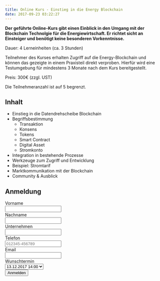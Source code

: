 ```yaml
---
title: Online Kurs - Einstieg in die Energy Blockchain
date: 2017-09-23 03:22:27
---
```

**Der geführte Online-Kurs gibt einen Einblick in den Umgang mit der Blockchain Technolgie für die Energiewirtschaft. Er richtet sicht an Einsteiger und benötigt keine besonderen Vorkenntnisse.**

Dauer: 4 Lerneinheiten (ca. 3 Stunden)

Teilnehmer des Kurses erhalten Zugriff auf die Energy-Blockchain und können das gezeigte in einem Praxisteil direkt verproben. Hierfür wird eine Testumgebung für mindestens 3 Monate nach dem Kurs bereitgestellt.

Preis: 300€ (zzgl. UST)

Die Teilnehmeranzahl ist auf 5 begrenzt.

## Inhalt
- Einstieg in die Datendrehscheibe Blockchain
- Begriffsbestimmung
  - Transaktion
  - Konsens
  - Tokens
  - Smart Contract
  - Digital Asset
  - Stromkonto
- Integration in bestehende Prozesse
- Werkzeuge zum Zugriff und Entwicklung
- Beispiel: Stromtarif
- Marktkommunikation mit der Blockchain
- Community & Ausblick

## Anmeldung
<html>
<form id="WebToLeadForm" action="https://stromdao.de/crm/index.php?entryPoint=WebToPersonCapture" method="POST" name="WebToLeadForm"  class="form-horizontal">
<div class="form-group">
    <label for="first_name" class="col-sm-4 control-label">Vorname</label>
    <div class="col-sm-8">
      <input type="text" class="form-control" id="first_name" name="first_name" placeholder="">
    </div>
</div>
<div class="form-group">
    <label for="last_name" class="col-sm-4 control-label">Nachname</label>
    <div class="col-sm-8">
      <input type="text" class="form-control" id="last_name" name="last_name" placeholder="">
    </div>
</div>
<div class="form-group">
    <label for="account_name" class="col-sm-4 control-label">Unternehmen</label>
    <div class="col-sm-8">
      <input type="text" class="form-control" id="account_name" name="account_name" placeholder="">
    </div>
</div>
<div class="form-group">
    <label for="phone_work" class="col-sm-4 control-label">Telefon</label>
    <div class="col-sm-8">
      <input type="text" class="form-control" id="phone_work" name="phone_work" placeholder="012345-456789">
    </div>
</div>
<div class="form-group">
    <label for="email1" class="col-sm-4 control-label">Email</label>
   <div class="col-sm-8">
      <input type="email" class="form-control" id="email1" name="email1" placeholder="">
    </div>
</div>
<div class="form-group">
    <label for="description" class="col-sm-4 control-label">Wunschtermin</label>
    <div class="col-sm-8">
		<select class="form-control" id="description" name="description">
			<option>13.12.2017 14:00</option>
			<option>20.12.2017 10:00</option>
			<option>16.01.2017 10:00</option>
			<option>23.01.2017 15:00</option>			
		</select>      
    </div>
</div>
<div class="form-group">
    <div class="col-sm-offset-4 col-sm-8">
      <button type="submit" name="Submit" class="btn btn-danger">Anmelden</button>
    </div>
</div>
<input name="portal_app" id="portal_app" type="hidden" value="qs_training"/>
<input name="campaign_id" id="campaign_id" type="hidden" value="c1da5c13-51b0-e3c7-7947-59c59a09d13e" />
<input name="assigned_user_id" id="assigned_user_id" type="hidden" value="1ca4aab1-1297-e170-c66b-59b531c5ad6e" /> 
<input name="moduleDir" id="moduleDir" type="hidden" value="Leads" />
</form>
</html>
